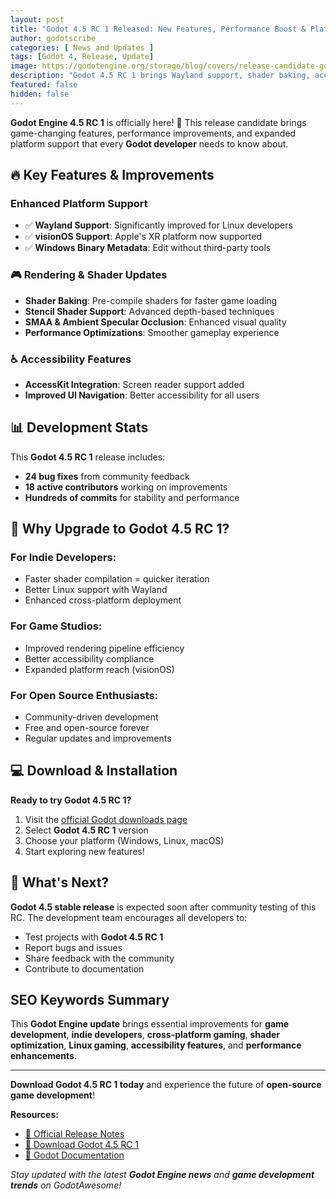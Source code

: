 ```yaml
---
layout: post
title: "Godot 4.5 RC 1 Released: New Features, Performance Boost & Platform Support"
author: godotscribe
categories: [ News and Updates ]
tags: [Godot 4, Release, Update]
image: https://godotengine.org/storage/blog/covers/release-candidate-godot-4-5-rc-1.webp
description: "Godot 4.5 RC 1 brings Wayland support, shader baking, accessibility improvements, and visionOS platform support for enhanced game development."
featured: false
hidden: false
---
```


**Godot Engine 4.5 RC 1** is officially here! 🚀 This release candidate brings game-changing features, performance improvements, and expanded platform support that every **Godot developer** needs to know about.

## 🔥 Key Features & Improvements

### **Enhanced Platform Support**
- ✅ **Wayland Support**: Significantly improved for Linux developers
- ✅ **visionOS Support**: Apple's XR platform now supported
- ✅ **Windows Binary Metadata**: Edit without third-party tools

### **🎮 Rendering & Shader Updates**
- **Shader Baking**: Pre-compile shaders for faster game loading
- **Stencil Shader Support**: Advanced depth-based techniques
- **SMAA & Ambient Specular Occlusion**: Enhanced visual quality
- **Performance Optimizations**: Smoother gameplay experience

### **♿ Accessibility Features**
- **AccessKit Integration**: Screen reader support added
- **Improved UI Navigation**: Better accessibility for all users

## 📊 Development Stats

This **Godot 4.5 RC 1** release includes:
- **24 bug fixes** from community feedback
- **18 active contributors** working on improvements
- **Hundreds of commits** for stability and performance

## 🚀 Why Upgrade to Godot 4.5 RC 1?

### **For Indie Developers:**
- Faster shader compilation = quicker iteration
- Better Linux support with Wayland
- Enhanced cross-platform deployment

### **For Game Studios:**
- Improved rendering pipeline efficiency
- Better accessibility compliance
- Expanded platform reach (visionOS)

### **For Open Source Enthusiasts:**
- Community-driven development
- Free and open-source forever
- Regular updates and improvements

## 💻 Download & Installation

**Ready to try Godot 4.5 RC 1?**

1. Visit the <a href="https://godotengine.org/download/" target="_blank">official Godot downloads page</a>
2. Select **Godot 4.5 RC 1** version
3. Choose your platform (Windows, Linux, macOS)
4. Start exploring new features!

## 🎯 What's Next?

**Godot 4.5 stable release** is expected soon after community testing of this RC. The development team encourages all developers to:

- Test projects with **Godot 4.5 RC 1**
- Report bugs and issues
- Share feedback with the community
- Contribute to documentation

## SEO Keywords Summary

This **Godot Engine update** brings essential improvements for **game development**, **indie developers**, **cross-platform gaming**, **shader optimization**, **Linux gaming**, **accessibility features**, and **performance enhancements**.

---

**Download Godot 4.5 RC 1 today** and experience the future of **open-source game development**! 

**Resources:**
- <a href="https://godotengine.org/article/release-candidate-godot-4-5-rc-1/" target="_blank">🔗 Official Release Notes</a>
- <a href="https://godotengine.org/download/" target="_blank">🔗 Download Godot 4.5 RC 1</a>
- <a href="https://docs.godotengine.org/" target="_blank">🔗 Godot Documentation</a>

*Stay updated with the latest **Godot Engine news** and **game development trends** on GodotAwesome!*

